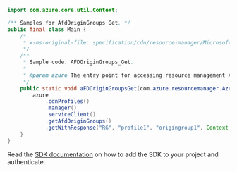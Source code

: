 ```java
import com.azure.core.util.Context;

/** Samples for AfdOriginGroups Get. */
public final class Main {
    /*
     * x-ms-original-file: specification/cdn/resource-manager/Microsoft.Cdn/stable/2021-06-01/examples/AFDOriginGroups_Get.json
     */
    /**
     * Sample code: AFDOriginGroups_Get.
     *
     * @param azure The entry point for accessing resource management APIs in Azure.
     */
    public static void aFDOriginGroupsGet(com.azure.resourcemanager.AzureResourceManager azure) {
        azure
            .cdnProfiles()
            .manager()
            .serviceClient()
            .getAfdOriginGroups()
            .getWithResponse("RG", "profile1", "origingroup1", Context.NONE);
    }
}
```

Read the [SDK documentation](https://github.com/Azure/azure-sdk-for-java/blob/azure-resourcemanager_2.15.0/sdk/resourcemanager/azure-resourcemanager/README.md) on how to add the SDK to your project and authenticate.
